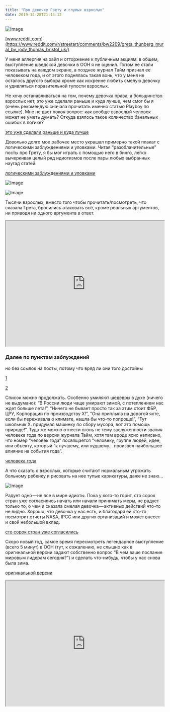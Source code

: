 ```yaml
---
title: "Про девочку Грету и глупых взрослых"
date: 2019-12-28T21:14:12
---
```


![Image](https://cdn-images-1.medium.com/max/800/1*WiNZfZI9EXPx0lV_zbBBUQ.jpeg)

[www.reddit.com](https://www.reddit.com/r/streetart/comments/bw2209/greta_thunberg_mural_by_jody_thomas_bristol_uk/)

У меня аллергия на хайп и отторжение к публичным акциям: в общем, выступление шведской девочки в ООН я не оценил. Потом ее стали показывать на каждом экране, а позднее журнал Тайм признал ее человеком года, и от этого поднялась такая вонь, что у меня не осталось другого выбора кроме как искренне любить смелую девочку и удивляться поразительной тупости взрослых.

Не хочу останавливаться на том, почему девочка права, а большинство взрослых нет, это уже сделали раньше и куда лучше, чем смог бы я (очень рекомендую сначала прочитать именно статью Playboy по ссылке). Мне не дает покоя вопрос: как вообще взрослый человек может не уметь думать? Откуда взялось такое количество банальных ошибок в логике?

[это уже сделали раньше и куда лучше](https://playboyrussia.com/data/faqty/globalnoe-pomutnenie-otvet-kritikam-grety-tunberg/)

Довольно долго мое рабочее место украшал примерно такой плакат с логическими заблуждениями и уловками. Читая “разоблачительные” посты про Грету, я бы мог играть с помощью него в бинго, легко вычеркивая целый ряд идиотизмов после пары любых выбранных наугад статей.

[логическими заблуждениями и уловками](https://psyfactor.org/lib/50manipulations.htm)

![Image](https://cdn-images-1.medium.com/max/1200/1*Qcev2Q0BLw0eQs8OFJRQOQ.jpeg)

![Image](https://cdn-images-1.medium.com/max/1200/1*PaLsDxCSQd2X40l6Q07PDw.jpeg)

Тысячи взрослых, вместо того чтобы прочитать/посмотреть, что сказала Грета, бросились атаковать всё, кроме реальных аргументов, ни приводя ни одного аргумента в ответ.

<iframe src="https://www.youtube.com/embed/1UeFQebh29s?feature=oembed" width="100%" height="400"></iframe>

### Далее по пунктам заблуждений

но без ссылок на посты, потому что вряд ли они того достойны

[1](http://www.ipcc.ch)

[2](https://climate.nasa.gov/scientific-consensus/)

Список можно продолжать. Особенно умиляют шедевры в духе (ничего не выдумано): “В России люди чаще умирают зимой, с потеплением нас ждет больше лета!”, “Ничего не бывает просто так за этим стоит ФБР, ЦРУ, Корпорации по производству Х!”, “Она приплыла на дорогой яхте, если бы переживала о климате, нашла бы что-то попроще!”, “Тут школьник Х. придумал машинку по сбору мусора, вот это помощь природе!”. Туда же можно отнести огонь не тему заслуженности звания человека года по версии журнала Тайм, хотя там вроде ясно написано, что номер “человек года” посвящается “человеку, группе людей, идее, или объекту, который “к лучшему, или худшему… произвел наибольшее влияние на события года”.

[человека года](https://ru.wikipedia.org/wiki/Человек_года_%28Time%29)

А что сказать о взрослых, которые считают нормальным угрожать больному ребенку и рисовать на нее тупые карикатуры, даже не знаю…

![Image](https://cdn-images-1.medium.com/max/800/1*TCj_x0FNtEV6wip_6QDW9g.jpeg)

Радует одно — не все в мире идиоты. Пока у кого-то горит, сто сорок стран уже согласились начать или начали принимать меры, не радует только то, о чем и сказала смелая девочка — активных действий что-то не видно. Хорошо, что девочка у нас есть, и благодаря ей кто-то посмотрит отчеты NASA, IPCC или других организаций и может внесет и свой небольшой вклад.

[сто сорок стран уже согласились](https://www.bbc.com/russian/features-49800855)

Скоро новый год, самое время пересмотреть легендарное выступление (всего 5 минут) в ООН (тут, к сожалению, не слышно как в оригинальной версии задают собственно вопрос “В чем ваше послание мировым лидерам сегодня?”) и сделать что-нибудь, чтобы у нас снова была зима.

[оригинальной версии](https://www.youtube.com/watch?v=KAJsdgTPJpU)

<iframe src="https://www.youtube.com/embed/w7HppElE00M?feature=oembed" width="100%" height="400"></iframe>
